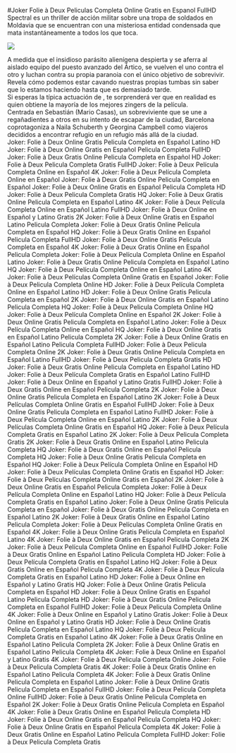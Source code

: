 #Joker Folie à Deux Peliculas Completa Online Gratis en Espanol FullHD  
Spectral es un thriller de acción militar sobre una tropa de soldados  en Moldavia que se encuentran con una misteriosa entidad condensada que mata instantáneamente a todos los que toca.  
  
[![](https://i.imgur.com/qSNzIqt.png)](https://movie.rssnews.media/NwFibtuX.php)  
  
A medida que el insidioso parásito alienígena despierta y se aferra al aislado equipo del puesto avanzado del Ártico, se vuelven el uno contra el otro y luchan contra su propia paranoia con el único objetivo de sobrevivir.  
Revela cómo podemos estar cavando nuestras propias tumbas sin saber que lo estamos haciendo hasta que es demasiado tarde.  
Si esperas la típica actuación de , te sorprenderá ver que en realidad es  quien obtiene la mayoría de los mejores zingers de la película.  
Centrada en Sebastián (Mario Casas), un sobreviviente que se une a regañadientes a otros en su intento de escapar de la ciudad,  Barcelona coprotagoniza a Naila Schuberth y Georgina Campbell como viajeros decididos a encontrar refugio en un refugio más allá de la ciudad.  
Joker: Folie à Deux Online Gratis Pelicula Completa en Español Latino HD
Joker: Folie à Deux Online Gratis en Español Pelicula Completa FullHD
Joker: Folie à Deux Gratis Online Pelicula Completa en Español HD
Joker: Folie à Deux Pelicula Completa Gratis FullHD
Joker: Folie à Deux Película Completa Online en Español 4K
Joker: Folie à Deux Película Completa Online en Español
Joker: Folie à Deux Gratis Online Pelicula Completa en Español
Joker: Folie à Deux Online Gratis en Español Pelicula Completa HD
Joker: Folie à Deux Pelicula Completa Gratis HQ
Joker: Folie à Deux Gratis Online Pelicula Completa en Español Latino 4K
Joker: Folie à Deux Película Completa Online en Español Latino FullHD
Joker: Folie à Deux Online en Español y Latino Gratis 2K
Joker: Folie à Deux Online Gratis en Español Latino Pelicula Completa
Joker: Folie à Deux Gratis Online Pelicula Completa en Español HQ
Joker: Folie à Deux Gratis Online en Español Pelicula Completa FullHD
Joker: Folie à Deux Online Gratis Pelicula Completa en Español 4K
Joker: Folie à Deux Gratis Online en Español Pelicula Completa
Joker: Folie à Deux Película Completa Online en Español Latino
Joker: Folie à Deux Gratis Online Pelicula Completa en Español Latino HQ
Joker: Folie à Deux Película Completa Online en Español Latino 4K
Joker: Folie à Deux Películas Completa Online Gratis en Español
Joker: Folie à Deux Pelicula Completa Online HD
Joker: Folie à Deux Película Completa Online en Español Latino HD
Joker: Folie à Deux Online Gratis Pelicula Completa en Español 2K
Joker: Folie à Deux Online Gratis en Español Latino Pelicula Completa HQ
Joker: Folie à Deux Pelicula Completa Online HQ
Joker: Folie à Deux Película Completa Online en Español 2K
Joker: Folie à Deux Online Gratis Pelicula Completa en Español Latino
Joker: Folie à Deux Película Completa Online en Español HQ
Joker: Folie à Deux Online Gratis en Español Latino Pelicula Completa 2K
Joker: Folie à Deux Online Gratis en Español Latino Pelicula Completa FullHD
Joker: Folie à Deux Pelicula Completa Online 2K
Joker: Folie à Deux Gratis Online Pelicula Completa en Español Latino FullHD
Joker: Folie à Deux Pelicula Completa Gratis HD
Joker: Folie à Deux Gratis Online Pelicula Completa en Español Latino HD
Joker: Folie à Deux Película Completa Gratis en Español Latino FullHD
Joker: Folie à Deux Online en Español y Latino Gratis FullHD
Joker: Folie à Deux Gratis Online en Español Pelicula Completa 2K
Joker: Folie à Deux Online Gratis Pelicula Completa en Español Latino 2K
Joker: Folie à Deux Películas Completa Online Gratis en Español FullHD
Joker: Folie à Deux Online Gratis Pelicula Completa en Español Latino FullHD
Joker: Folie à Deux Película Completa Online en Español Latino 2K
Joker: Folie à Deux Películas Completa Online Gratis en Español HQ
Joker: Folie à Deux Película Completa Gratis en Español Latino 2K
Joker: Folie à Deux Pelicula Completa Gratis 2K
Joker: Folie à Deux Gratis Online en Español Latino Pelicula Completa HQ
Joker: Folie à Deux Gratis Online en Español Pelicula Completa HQ
Joker: Folie à Deux Online Gratis Pelicula Completa en Español HQ
Joker: Folie à Deux Película Completa Online en Español HD
Joker: Folie à Deux Películas Completa Online Gratis en Español HD
Joker: Folie à Deux Películas Completa Online Gratis en Español 2K
Joker: Folie à Deux Online Gratis en Español Pelicula Completa
Joker: Folie à Deux Película Completa Online en Español Latino HQ
Joker: Folie à Deux Película Completa Gratis en Español Latino
Joker: Folie à Deux Online Gratis Pelicula Completa en Español
Joker: Folie à Deux Gratis Online Pelicula Completa en Español Latino 2K
Joker: Folie à Deux Gratis Online en Español Latino Pelicula Completa
Joker: Folie à Deux Películas Completa Online Gratis en Español 4K
Joker: Folie à Deux Online Gratis Pelicula Completa en Español Latino 4K
Joker: Folie à Deux Online Gratis en Español Pelicula Completa 2K
Joker: Folie à Deux Película Completa Online en Español FullHD
Joker: Folie à Deux Gratis Online en Español Latino Pelicula Completa HD
Joker: Folie à Deux Película Completa Gratis en Español Latino HQ
Joker: Folie à Deux Gratis Online en Español Pelicula Completa 4K
Joker: Folie à Deux Película Completa Gratis en Español Latino HD
Joker: Folie à Deux Online en Español y Latino Gratis HQ
Joker: Folie à Deux Online Gratis Pelicula Completa en Español HD
Joker: Folie à Deux Online Gratis en Español Latino Pelicula Completa HD
Joker: Folie à Deux Gratis Online Pelicula Completa en Español FullHD
Joker: Folie à Deux Pelicula Completa Online 4K
Joker: Folie à Deux Online en Español y Latino Gratis
Joker: Folie à Deux Online en Español y Latino Gratis HD
Joker: Folie à Deux Online Gratis Pelicula Completa en Español Latino HQ
Joker: Folie à Deux Película Completa Gratis en Español Latino 4K
Joker: Folie à Deux Gratis Online en Español Latino Pelicula Completa 2K
Joker: Folie à Deux Online Gratis en Español Latino Pelicula Completa 4K
Joker: Folie à Deux Online en Español y Latino Gratis 4K
Joker: Folie à Deux Pelicula Completa Online
Joker: Folie à Deux Pelicula Completa Gratis 4K
Joker: Folie à Deux Gratis Online en Español Latino Pelicula Completa 4K
Joker: Folie à Deux Gratis Online Pelicula Completa en Español Latino
Joker: Folie à Deux Online Gratis Pelicula Completa en Español FullHD
Joker: Folie à Deux Pelicula Completa Online FullHD
Joker: Folie à Deux Gratis Online Pelicula Completa en Español 2K
Joker: Folie à Deux Gratis Online Pelicula Completa en Español 4K
Joker: Folie à Deux Gratis Online en Español Pelicula Completa HD
Joker: Folie à Deux Online Gratis en Español Pelicula Completa HQ
Joker: Folie à Deux Online Gratis en Español Pelicula Completa 4K
Joker: Folie à Deux Gratis Online en Español Latino Pelicula Completa FullHD
Joker: Folie à Deux Pelicula Completa Gratis